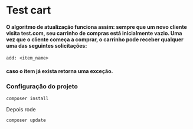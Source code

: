 # Test cart

#### O algoritmo de atualização funciona assim: sempre que um novo cliente visita test.com, seu carrinho de compras está inicialmente vazio. Uma vez que o cliente começa a comprar, o carrinho pode receber qualquer uma das seguintes solicitações:



```
add: <item_name> 
```

#### caso o item já exista retorna uma exceção.

### Configuração do projeto
```
composer install
```
Depois rode
```
composer update
```


